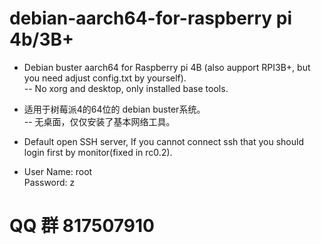 # debian-aarch64-for-raspberry pi 4b/3B+

 - Debian buster aarch64 for Raspberry pi 4B (also aupport RPI3B+, but you need adjust config.txt by yourself).  
  -- No xorg and desktop, only installed base tools.


 - 适用于树莓派4的64位的 debian buster系统。  
  -- 无桌面，仅仅安装了基本网络工具。
  
 - Default open SSH server, If you cannot connect ssh that you should login first by monitor(fixed in rc0.2).
 - User Name: root  
Password: z

# QQ 群 817507910 
